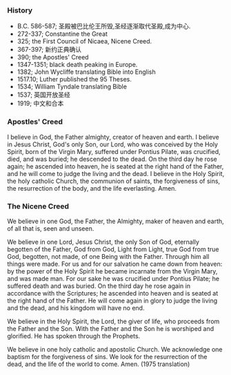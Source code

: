 
### History
* B.C. 586-587; 圣殿被巴比伦王所毁,圣经逐渐取代圣殿,成为中心.
* 272-337; Constantine the Great
* 325; the First Council of Nicaea, Nicene Creed.
* 367-397; 新约正典确认
* 390; the Apostles' Creed
* 1347-1351; black death peaking in Europe.
* 1382; John Wycliffe translating Bible into English
* 1517.10; Luther published the 95 Theses.
* 1534; William Tyndale translating Bible
* 1537; 英国开放圣经
* 1919; 中文和合本


### Apostles' Creed
I believe in God, the Father almighty,
creator of heaven and earth.
I believe in Jesus Christ, God's only Son, our Lord,
who was conceived by the Holy Spirit,
born of the Virgin Mary,
suffered under Pontius Pilate,
was crucified, died, and was buried;
he descended to the dead.
On the third day he rose again;
he ascended into heaven,
he is seated at the right hand of the Father,
and he will come to judge the living and the dead.
I believe in the Holy Spirit,
the holy catholic Church,
the communion of saints,
the forgiveness of sins,
the resurrection of the body,
and the life everlasting. Amen.


### The Nicene Creed
We believe in one God,
the Father, the Almighty,
maker of heaven and earth,
of all that is, seen and unseen.

We believe in one Lord, Jesus Christ,
the only Son of God,
eternally begotten of the Father,
God from God, Light from Light,
true God from true God,
begotten, not made,
of one Being with the Father.
Through him all things were made.
For us and for our salvation
he came down from heaven:
by the power of the Holy Spirit
he became incarnate from the Virgin Mary,
and was made man.
For our sake he was crucified under Pontius Pilate;
he suffered death and was buried.
On the third day he rose again
in accordance with the Scriptures;
he ascended into heaven
and is seated at the right hand of the Father.
He will come again in glory to judge the living and the dead,
and his kingdom will have no end.

We believe in the Holy Spirit, the Lord, the giver of life,
who proceeds from the Father and the Son.
With the Father and the Son he is worshiped and glorified.
He has spoken through the Prophets.

We believe in one holy catholic and apostolic Church.
We acknowledge one baptism for the forgiveness of sins.
We look for the resurrection of the dead,
and the life of the world to come. Amen. (1975 translation)



